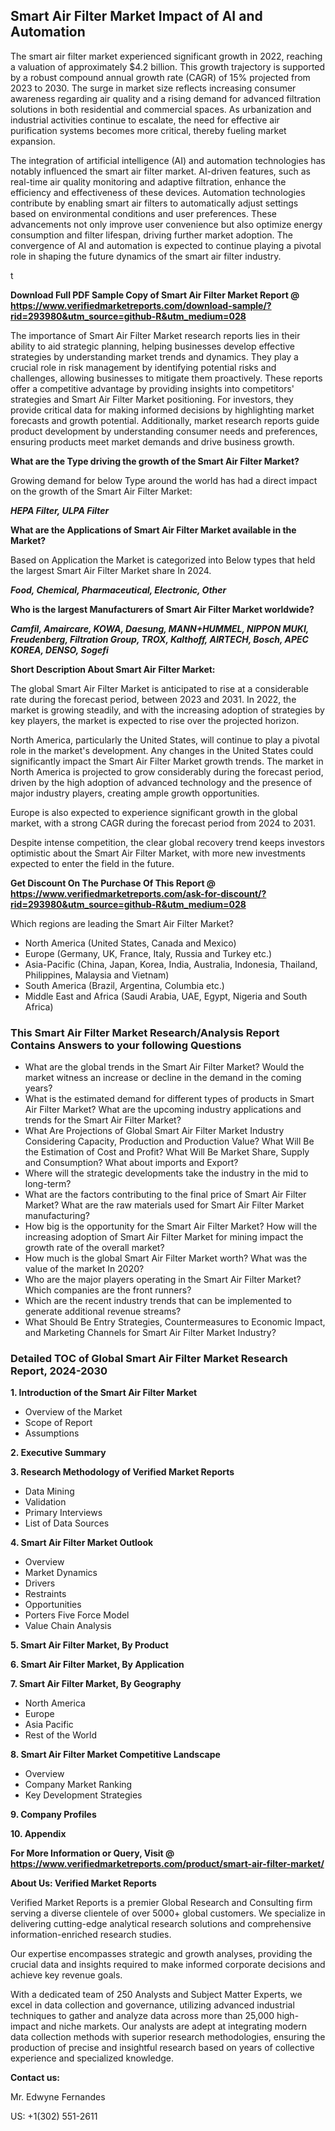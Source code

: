 <h2>Smart Air Filter Market Impact of AI and Automation</h2><p>The smart air filter market experienced significant growth in 2022, reaching a valuation of approximately $4.2 billion. This growth trajectory is supported by a robust compound annual growth rate (CAGR) of 15% projected from 2023 to 2030. The surge in market size reflects increasing consumer awareness regarding air quality and a rising demand for advanced filtration solutions in both residential and commercial spaces. As urbanization and industrial activities continue to escalate, the need for effective air purification systems becomes more critical, thereby fueling market expansion.</p><p>The integration of artificial intelligence (AI) and automation technologies has notably influenced the smart air filter market. AI-driven features, such as real-time air quality monitoring and adaptive filtration, enhance the efficiency and effectiveness of these devices. Automation technologies contribute by enabling smart air filters to automatically adjust settings based on environmental conditions and user preferences. These advancements not only improve user convenience but also optimize energy consumption and filter lifespan, driving further market adoption. The convergence of AI and automation is expected to continue playing a pivotal role in shaping the future dynamics of the smart air filter industry.</p>t</p><p id="" class=""><strong>Download Full PDF Sample Copy of Smart Air Filter Market Report @ <a href="https://www.verifiedmarketreports.com/download-sample/?rid=293980&utm_source=github-R&utm_medium=028" target="_blank">https://www.verifiedmarketreports.com/download-sample/?rid=293980&utm_source=github-R&utm_medium=028</a></strong></p><p>The importance of&nbsp;Smart Air Filter Market research reports lies in their ability to aid strategic planning, helping businesses develop effective strategies by understanding market trends and dynamics. They play a crucial role in risk management by identifying potential risks and challenges, allowing businesses to mitigate them proactively. These reports offer a competitive advantage by providing insights into competitors' strategies and Smart Air Filter Market positioning. For investors, they provide critical data for making informed decisions by highlighting market forecasts and growth potential. Additionally, market research reports guide product development by understanding consumer needs and preferences, ensuring products meet market demands and drive business growth.</p><p><strong>What are the&nbsp;Type driving the growth of the Smart Air Filter Market?</strong></p><p id="" class="">Growing demand for below Type around the world has had a direct impact on the growth of the Smart Air Filter Market:</p><em><strong>HEPA Filter, ULPA Filter</strong></em></p><strong>What are the&nbsp;Applications&nbsp;of Smart Air Filter Market available in the Market?</strong></p><p id="" class="">Based on Application the Market is categorized into Below types that held the largest Smart Air Filter Market share In 2024.</p><em><strong>Food, Chemical, Pharmaceutical, Electronic, Other</strong></em></p><strong>Who is the largest Manufacturers of Smart Air Filter Market worldwide?</strong></p><p><em><strong>Camfil, Amaircare, KOWA, Daesung, MANN+HUMMEL, NIPPON MUKI, Freudenberg, Filtration Group, TROX, Kalthoff, AIRTECH, Bosch, APEC KOREA, DENSO, Sogefi</strong></em></p><p id="" class=""><strong>Short Description About Smart Air Filter Market:</strong></p><p>The global Smart Air Filter Market is anticipated to rise at a considerable rate during the forecast period, between 2023 and 2031. In 2022, the market is growing steadily, and with the increasing adoption of strategies by key players, the market is expected to rise over the projected horizon.</p><p>North America, particularly the United States, will continue to play a pivotal role in the market's development. Any changes in the United States could significantly impact the Smart Air Filter Market growth trends. The market in North America is projected to grow considerably during the forecast period, driven by the high adoption of advanced technology and the presence of major industry players, creating ample growth opportunities.</p><p>Europe is also expected to experience significant growth in the global market, with a strong CAGR during the forecast period from 2024 to 2031.</p><p>Despite intense competition, the clear global recovery trend keeps investors optimistic about the Smart Air Filter Market, with more new investments expected to enter the field in the future.</p><p id="" class=""><strong>Get Discount On The Purchase Of This Report @ <a href="https://www.verifiedmarketreports.com/ask-for-discount/?rid=293980&utm_source=github-R&utm_medium=028" target="_blank">https://www.verifiedmarketreports.com/ask-for-discount/?rid=293980&utm_source=github-R&utm_medium=028</a></strong></p>Which regions are leading the Smart Air Filter Market?</p><ul><li>North America (United States, Canada and Mexico)</li><li>Europe (Germany, UK, France, Italy, Russia and Turkey etc.)</li><li>Asia-Pacific (China, Japan, Korea, India, Australia, Indonesia, Thailand, Philippines, Malaysia and Vietnam)</li><li>South America (Brazil, Argentina, Columbia etc.)</li><li>Middle East and Africa (Saudi Arabia, UAE, Egypt, Nigeria and South Africa)</li></ul><h3 id="" class="">This Smart Air Filter Market Research/Analysis Report Contains Answers to your following Questions</h3><ul><li>What are the global trends in the Smart Air Filter Market? Would the market witness an increase or decline in the demand in the coming years?</li><li>What is the estimated demand for different types of products in Smart Air Filter Market? What are the upcoming industry applications and trends for the Smart Air Filter Market?</li><li>What Are Projections of Global Smart Air Filter Market Industry Considering Capacity, Production and Production Value? What Will Be the Estimation of Cost and Profit? What Will Be Market Share, Supply and Consumption? What about imports and Export?</li><li>Where will the strategic developments take the industry in the mid to long-term?</li><li>What are the factors contributing to the final price of Smart Air Filter Market? What are the raw materials used for Smart Air Filter Market manufacturing?</li><li>How big is the opportunity for the Smart Air Filter Market? How will the increasing adoption of Smart Air Filter Market for mining impact the growth rate of the overall market?</li><li>How much is the global Smart Air Filter Market worth? What was the value of the market In 2020?</li><li>Who are the major players operating in the Smart Air Filter Market? Which companies are the front runners?</li><li>Which are the recent industry trends that can be implemented to generate additional revenue streams?</li><li>What Should Be Entry Strategies, Countermeasures to Economic Impact, and Marketing Channels for Smart Air Filter Market Industry?</li></ul><h3 id="" class="">Detailed TOC of Global Smart Air Filter Market Research Report, 2024-2030</h3><p id="" class=""><strong>1. Introduction of the Smart Air Filter Market</strong></p><ul><li>Overview of the Market</li><li>Scope of Report</li><li>Assumptions</li></ul><p id="" class=""><strong>2. Executive Summary</strong></p><p id="" class=""><strong>3. Research Methodology of Verified Market Reports</strong></p><ul><li>Data Mining</li><li>Validation</li><li>Primary Interviews</li><li>List of Data Sources</li></ul><p id="" class=""><strong>4. Smart Air Filter Market Outlook</strong></p><ul><li>Overview</li><li>Market Dynamics</li><li>Drivers</li><li>Restraints</li><li>Opportunities</li><li>Porters Five Force Model</li><li>Value Chain Analysis</li></ul><p id="" class=""><strong>5. Smart Air Filter Market, By Product</strong></p><p id="" class=""><strong>6. Smart Air Filter Market, By Application</strong></p><p id="" class=""><strong>7. Smart Air Filter Market, By Geography</strong></p><ul><li>North America</li><li>Europe</li><li>Asia Pacific</li><li>Rest of the World</li></ul><p id="" class=""><strong>8. Smart Air Filter Market Competitive Landscape</strong></p><ul><li>Overview</li><li>Company Market Ranking</li><li>Key Development Strategies</li></ul><p id="" class=""><strong>9. Company Profiles</strong></p><p id="" class=""><strong>10. Appendix</strong></p><p id="" class=""><strong>For More Information or Query, Visit @ <a href="https://www.verifiedmarketreports.com/product/smart-air-filter-market/" target="_blank">https://www.verifiedmarketreports.com/product/smart-air-filter-market/</a></strong></p><p id="" class=""><strong>About Us: Verified Market Reports</strong></p><p id="" class="">Verified Market Reports is a premier Global Research and Consulting firm serving a diverse clientele of over 5000+ global customers. We specialize in delivering cutting-edge analytical research solutions and comprehensive information-enriched research studies.</p><p id="" class="">Our expertise encompasses strategic and growth analyses, providing the crucial data and insights required to make informed corporate decisions and achieve key revenue goals.</p><p id="" class="">With a dedicated team of 250 Analysts and Subject Matter Experts, we excel in data collection and governance, utilizing advanced industrial techniques to gather and analyze data across more than 25,000 high-impact and niche markets. Our analysts are adept at integrating modern data collection methods with superior research methodologies, ensuring the production of precise and insightful research based on years of collective experience and specialized knowledge.</p><p id="" class=""><strong>Contact us:</strong></p><p id="" class="">Mr. Edwyne Fernandes</p><p id="" class="">US: +1(302) 551-2611</p>